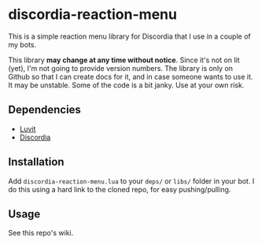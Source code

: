 # discordia-reaction-menu

This is a simple reaction menu library for Discordia that I use in a couple of my bots.

This library **may change at any time without notice**. Since it's not on lit (yet), I'm not going to provide version numbers. The library is only on Github so that I can create docs for it, and in case someone wants to use it. It may be unstable. Some of the code is a bit janky. Use at your own risk.

## Dependencies
* [Luvit](https://luvit.io/)
* [Discordia](https://github.com/SinisterRectus/Discordia/)

## Installation
Add `discordia-reaction-menu.lua` to your `deps/` or `libs/` folder in your bot. I do this using a hard link to the cloned repo, for easy pushing/pulling.

## Usage
See this repo's wiki.
